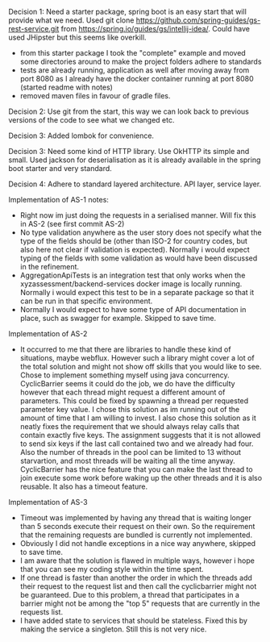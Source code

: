 Decision 1: Need a starter package, spring boot is an easy start that will provide what we need. Used git clone https://github.com/spring-guides/gs-rest-service.git from https://spring.io/guides/gs/intellij-idea/. Could have used JHipster but this seems like overkill.
- from this starter package I took the "complete" example and moved some directories around to make the project folders adhere to standards
- tests are already running, application as well after moving away from port 8080 as I already have the docker container running at port 8080 (started readme with notes)
- removed maven files in favour of gradle files.

Decision 2: Use git from the start, this way we can look back to previous versions of the code to see what we changed etc.

Decision 3: Added lombok for convenience.

Decision 3: Need some kind of HTTP library. Use OkHTTP its simple and small. Used jackson for deserialisation as it is already available in the spring boot starter and very standard.

Decision 4: Adhere to standard layered architecture. API layer, service layer.

Implementation of AS-1
notes:
- Right now im just doing the requests in a serialised manner. Will fix this in AS-2 (see first commit AS-2)
- No type validation anywhere as the user story does not specify what the type of the fields should be (other than ISO-2 for country codes, but also here not clear if validation is expected). Normally i would expect typing of the fields with some validation as would have been discussed in the refinement.
- AggregationApiTests is an integration test that only works when the xyzassessment/backend-services docker image is locally running. Normally i would expect this test to be in a separate package so that it can be run in that specific environment.
- Normally I would expect to have some type of API documentation in place, such as swagger for example. Skipped to save time.

Implementation of AS-2
- It occurred to me that there are libraries to handle these kind of situations, maybe webflux. However such a library might cover a lot of the total solution and might not show off skills that you would like to see.
  Chose to implement something myself using java concurrency. CyclicBarrier seems it could do the job, we do have the difficulty however that each thread might request a different
  amount of parameters. This could be fixed by spawning a thread per requested parameter key value. I chose this solution as im running out of the amount of time that I am willing to invest.
  I also chose this solution as it neatly fixes the requirement that we should always relay calls that contain exactly five keys. The assignment suggests that it is not allowed
  to send six keys if the last call contained two and we already had four. Also the number of threads in the pool can be limited to 13 without starvartion, and most threads will be waiting all the time anyway.
  CyclicBarrier has the nice feature that you can make the last thread to join execute some work before waking up the other threads and it is also reusable. It also has a timeout feature.

Implementation of AS-3
- Timeout was implemented by having any thread that is waiting longer than 5 seconds execute their request on their own. So the requirement that the remaining requests are bundled is currently not implemented.
- Obviously I did not handle exceptions in a nice way anywhere, skipped to save time. 
- I am aware that the solution is flawed in multiple ways, however i hope that you can see my coding style within the time spent.
- If one thread is faster than another the order in which the threads add their request to the request list and then call the cyclicbarrier might not be guaranteed. Due to this problem, a thread that participates in a barrier might not be among the "top 5" requests that are currently in the requests list.
- I have added state to services that should be stateless. Fixed this by making the service a singleton. Still this is not very nice. 
